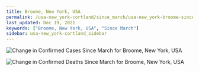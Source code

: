 ```yaml
---
title: Broome, New York, USA
permalink: /usa-new_york-cortland/since_march/usa-new_york-broome-since_march.html
last_updated: Dec 19, 2021
keywords: ["Broome, New York, USA", "Since March"]
sidebar: usa-new_york-cortland_sidebar
---
```


![Change in Confirmed Cases Since March for Broome, New York, USA](/covid_tracker/images/graphs/usa-new_york-broome-delta_confirmed-since_march_graph.png)

![Change in Confirmed Deaths Since March for Broome, New York, USA](/covid_tracker/images/graphs/usa-new_york-broome-delta_deaths-since_march_graph.png)
